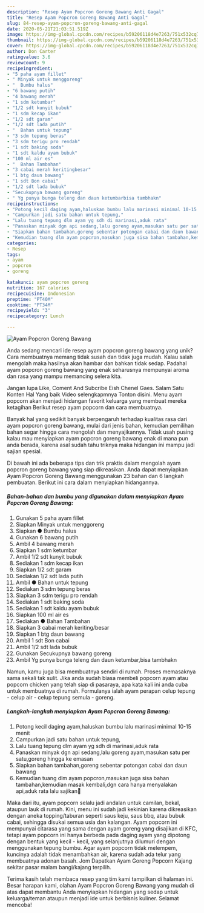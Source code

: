 ```yaml
---
description: "Resep Ayam Popcron Goreng Bawang Anti Gagal"
title: "Resep Ayam Popcron Goreng Bawang Anti Gagal"
slug: 84-resep-ayam-popcron-goreng-bawang-anti-gagal
date: 2020-05-21T21:03:51.519Z
image: https://img-global.cpcdn.com/recipes/b59206118d4e7263/751x532cq70/ayam-popcron-goreng-bawang-foto-resep-utama.jpg
thumbnail: https://img-global.cpcdn.com/recipes/b59206118d4e7263/751x532cq70/ayam-popcron-goreng-bawang-foto-resep-utama.jpg
cover: https://img-global.cpcdn.com/recipes/b59206118d4e7263/751x532cq70/ayam-popcron-goreng-bawang-foto-resep-utama.jpg
author: Don Carter
ratingvalue: 3.6
reviewcount: 9
recipeingredient:
- "5 paha ayam fillet"
- " Minyak untuk menggoreng"
- "  Bumbu halus"
- "6 bawang putih"
- "4 bawang merah"
- "1 sdm ketumbar"
- "1/2 sdt kunyit bubuk"
- "1 sdm kecap ikan"
- "1/2 sdt garam"
- "1/2 sdt lada putih"
- "  Bahan untuk tepung"
- "3 sdm tepung beras"
- "3 sdm terigu pro rendah"
- "1 sdt baking soda"
- "1 sdt kaldu ayam bubuk"
- "100 ml air es"
- "  Bahan Tambahan"
- "3 cabai merah keritingbesar"
- "1 btg daun bawang"
- "1 sdt Bon cabai"
- "1/2 sdt lada bubuk"
- "Secukupnya bawang goreng"
- " Yg punya bunga teleng dan daun ketumbarbisa tambhakn"
recipeinstructions:
- "Potong kecil daging ayam,haluskan bumbu lalu marinasi minimal 10-15 menit"
- "Campurkan jadi satu bahan untuk tepung,"
- "Lalu tuang tepung dlm ayam yg sdh di marinasi,aduk rata"
- "Panaskan minyak dgn api sedang,lalu goreng ayam,masukan satu per satu,goreng hingga ke emasan"
- "Siapkan bahan tambahan,goreng sebentar potongan cabai dan daun bawang"
- "Kemudian tuang dlm ayam popcron,masukan juga sisa bahan tambahan,kemudian masak kembali,dgn cara hanya menyalakan api,aduk rata lalu sajikan💖"
categories:
- Resep
tags:
- ayam
- popcron
- goreng

katakunci: ayam popcron goreng 
nutrition: 167 calories
recipecuisine: Indonesian
preptime: "PT40M"
cooktime: "PT34M"
recipeyield: "3"
recipecategory: Lunch

---
```



![Ayam Popcron Goreng Bawang](https://img-global.cpcdn.com/recipes/b59206118d4e7263/751x532cq70/ayam-popcron-goreng-bawang-foto-resep-utama.jpg)

Anda sedang mencari ide resep ayam popcron goreng bawang yang unik? Cara membuatnya memang tidak susah dan tidak juga mudah. Kalau salah mengolah maka hasilnya akan hambar dan bahkan tidak sedap. Padahal ayam popcron goreng bawang yang enak seharusnya mempunyai aroma dan rasa yang mampu memancing selera kita.

Jangan lupa Like, Coment And Subcribe Eish Chenel Gaes. Salam Satu Konten Hal Yang baik Video selengkapmnya Tonton disini. Menu ayam popcorn akan menjadi hidangan favorit keluarga yang membuat mereka ketagihan Berikut resep ayam popcorn dan cara membuatnya.

Banyak hal yang sedikit banyak berpengaruh terhadap kualitas rasa dari ayam popcron goreng bawang, mulai dari jenis bahan, kemudian pemilihan bahan segar hingga cara mengolah dan menyajikannya. Tidak usah pusing kalau mau menyiapkan ayam popcron goreng bawang enak di mana pun anda berada, karena asal sudah tahu triknya maka hidangan ini mampu jadi sajian spesial.


Di bawah ini ada beberapa tips dan trik praktis dalam mengolah ayam popcron goreng bawang yang siap dikreasikan. Anda dapat menyiapkan Ayam Popcron Goreng Bawang menggunakan 23 bahan dan 6 langkah pembuatan. Berikut ini cara dalam menyiapkan hidangannya.

<!--inarticleads1-->

##### Bahan-bahan dan bumbu yang digunakan dalam menyiapkan Ayam Popcron Goreng Bawang:

1. Gunakan 5 paha ayam fillet
1. Siapkan  Minyak untuk menggoreng
1. Siapkan  ● Bumbu halus
1. Gunakan 6 bawang putih
1. Ambil 4 bawang merah
1. Siapkan 1 sdm ketumbar
1. Ambil 1/2 sdt kunyit bubuk
1. Sediakan 1 sdm kecap ikan
1. Siapkan 1/2 sdt garam
1. Sediakan 1/2 sdt lada putih
1. Ambil  ● Bahan untuk tepung
1. Sediakan 3 sdm tepung beras
1. Siapkan 3 sdm terigu pro rendah
1. Sediakan 1 sdt baking soda
1. Sediakan 1 sdt kaldu ayam bubuk
1. Siapkan 100 ml air es
1. Sediakan  ● Bahan Tambahan
1. Siapkan 3 cabai merah keriting/besar
1. Siapkan 1 btg daun bawang
1. Ambil 1 sdt Bon cabai
1. Ambil 1/2 sdt lada bubuk
1. Gunakan Secukupnya bawang goreng
1. Ambil  Yg punya bunga teleng dan daun ketumbar,bisa tambhakn


Namun, kamu juga bisa membuatnya sendiri di rumah. Proses memasaknya sama sekali tak sulit. Jika anda sudah biasa membeli popcorn ayam atau popcorn chicken yang telah siap di pasaraya, apa kata kali ini anda cuba untuk membuatnya di rumah. Formulanya ialah ayam perapan celup tepung - celup air - celup tepung semula - goreng. 

<!--inarticleads2-->

##### Langkah-langkah menyiapkan Ayam Popcron Goreng Bawang:

1. Potong kecil daging ayam,haluskan bumbu lalu marinasi minimal 10-15 menit
1. Campurkan jadi satu bahan untuk tepung,
1. Lalu tuang tepung dlm ayam yg sdh di marinasi,aduk rata
1. Panaskan minyak dgn api sedang,lalu goreng ayam,masukan satu per satu,goreng hingga ke emasan
1. Siapkan bahan tambahan,goreng sebentar potongan cabai dan daun bawang
1. Kemudian tuang dlm ayam popcron,masukan juga sisa bahan tambahan,kemudian masak kembali,dgn cara hanya menyalakan api,aduk rata lalu sajikan💖


Maka dari itu, ayam popcorn selalu jadi andalan untuk camilan, bekal, ataupun lauk di rumah. Kini, menu ini sudah jadi kekinian karena dikreasikan dengan aneka topping/taburan seperti saus keju, saus bbq, atau bubuk cabai, sehingga disukai semua usia dan kalangan. Ayam popcorn ini mempunyai citarasa yang sama dengan ayam goreng yang disajikan di KFC, tetapi ayam popcorn ini hanya berbeda pada daging ayam yang dipotong dengan bentuk yang kecil - kecil, yang selanjutnya dilumuri dengan menggunakan tepung bumbu. Agar ayam popcorn tidak melempem, kuncinya adalah tidak menambahkan air, karena sudah ada telur yang membuatnya adonan basah. Jom Dapatkan Ayam Goreng Popcorn Kajang sekitar pasar malam bangi/kajang terpilih. 

Terima kasih telah membaca resep yang tim kami tampilkan di halaman ini. Besar harapan kami, olahan Ayam Popcron Goreng Bawang yang mudah di atas dapat membantu Anda menyiapkan hidangan yang sedap untuk keluarga/teman ataupun menjadi ide untuk berbisnis kuliner. Selamat mencoba!
